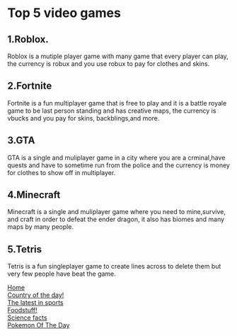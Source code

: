 <!DOCTYPE html>
<head>
  <!--This is the link connecting to the stylesheest-->
<link rel="stylesheet" href="style.css">  
</head> <h1> Top 5 video games </h1>
<body>
 <h2> 1.Roblox.</h2> 
  
   <p>Roblox is a mutiple player game with many game that every player can play, the currency is robux and you use robux to pay for clothes and skins. </p>
</body>
<h2> 2.Fortnite </h2>

<p> Fortnite is a fun multiplayer game that is free to play and it is a battle royale game to be last person standing and has creative maps, the currency is vbucks and you pay for skins, backblings,and more. </p>

<h2> 3.GTA </h2>

<p> GTA is a single and muliplayer game in a city where you are a crminal,have quests and have to sometime run from the police and the currency is money for clothes to show off in multiplayer.</p>

<h2> 4.Minecraft</h2>

<p> Minecraft is a single and muliplayer game where you need to mine,survive, and craft in order to defeat the ender dragon, it also has biomes and many maps by many people. </p>

<h2> 5.Tetris</h2>

<p> Tetris is a fun singleplayer game to create lines across to delete them but very few people have beat the game.</p>
  <a class="link" href="index.md">Home</a>
 <br>
  <a class="link" href="country.md">Country of the day!</a>
 <br>
  <a  class="link" href="sports.md">The latest in sports</a>
 <br>
  <a  class="link" href="5 popular foods in America.md">Foodstuff!</a>
  <br>
  <a  class="link" href="science.md">Science facts</a>
  <br>
<a  class="link" href="Pokemon of the day.md">Pokemon Of The Day</a> 
 <br>

